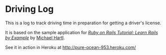 # Driving Log

This is a log to track driving time in preparation for getting a driver's license.

It is based on the sample application for
[*Ruby on Rails Tutorial: Learn Rails by Example*](http://railstutorial.org/)
by [Michael Hartl](http://michaelhartl.com/).

See it in action in Heroku at http://pure-ocean-953.heroku.com/